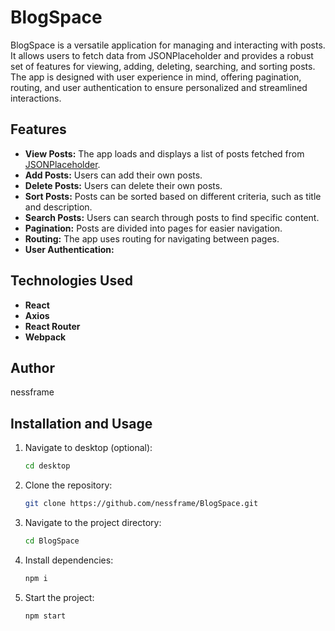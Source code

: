 # BlogSpace

BlogSpace is a versatile application for managing and interacting with posts. It allows users to fetch data from JSONPlaceholder and provides a robust set of features for viewing, adding, deleting, searching, and sorting posts. The app is designed with user experience in mind, offering pagination, routing, and user authentication to ensure personalized and streamlined interactions.


## Features

- **View Posts:** The app loads and displays a list of posts fetched from [JSONPlaceholder](https://jsonplaceholder.typicode.com/).
- **Add Posts:** Users can add their own posts.
- **Delete Posts:** Users can delete their own posts.
- **Sort Posts:** Posts can be sorted based on different criteria, such as title and description.
- **Search Posts:** Users can search through posts to find specific content.
- **Pagination:** Posts are divided into pages for easier navigation.
- **Routing:** The app uses routing for navigating between pages.
- **User Authentication:**


## Technologies Used

- **React**
- **Axios**
- **React Router**
- **Webpack**


## Author
nessframe


## Installation and Usage

1.  Navigate to desktop (optional):

    ```bash
    cd desktop

2. Clone the repository:

   ```bash
   git clone https://github.com/nessframe/BlogSpace.git

3. Navigate to the project directory:

   ```bash
   cd BlogSpace

4. Install dependencies:

   ```bash
   npm i

5. Start the project:

   ```bash
   npm start
   
